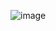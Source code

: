 ![image](https://user-images.githubusercontent.com/71956678/236565762-95e7dc8a-bf84-4e63-a94b-24fada5f2f74.png)
